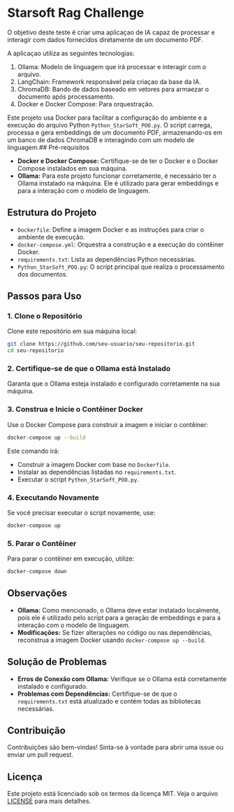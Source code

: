 # Starsoft Rag Challenge
O objetivo deste teste é criar uma aplicaçao de IA capaz de processar e interagir com dados fornecidos diretamente de um documento PDF.

A aplicaçao utiliza as seguintes tecnologias:

1. Ollama: Modelo de linguagem que irá processar e interagir com o arquivo.
2. LangChain: Framework responsável pela criaçao da base da IA.
3. ChromaDB: Bando de dados baseado em vetores para armaezar o documento após processamento.
4. Docker e Docker Compose: Para orquestração.

Este projeto usa Docker para facilitar a configuração do ambiente e a execução do arquivo Python `Python_StarSoft_POO.py`. O script carrega, processa e gera embeddings de um documento PDF, armazenando-os em um banco de dados ChromaDB e interagindo com um modelo de linguagem.## Pré-requisitos

- **Docker e Docker Compose:** Certifique-se de ter o Docker e o Docker Compose instalados em sua máquina.
- **Ollama:** Para este projeto funcionar corretamente, é necessário ter o Ollama instalado na máquina. Ele é utilizado para gerar embeddings e para a interação com o modelo de linguagem.

## Estrutura do Projeto

- `Dockerfile`: Define a imagem Docker e as instruções para criar o ambiente de execução.
- `docker-compose.yml`: Orquestra a construção e a execução do contêiner Docker.
- `requirements.txt`: Lista as dependências Python necessárias.
- `Python_StarSoft_POO.py`: O script principal que realiza o processamento dos documentos.

## Passos para Uso

### 1. Clone o Repositório

Clone este repositório em sua máquina local:

```bash
git clone https://github.com/seu-usuario/seu-repositorio.git
cd seu-repositorio
```

### 2. Certifique-se de que o Ollama está Instalado

Garanta que o Ollama esteja instalado e configurado corretamente na sua máquina.

### 3. Construa e Inicie o Contêiner Docker

Use o Docker Compose para construir a imagem e iniciar o contêiner:

```bash
docker-compose up --build
```

Este comando irá:

- Construir a imagem Docker com base no `Dockerfile`.
- Instalar as dependências listadas no `requirements.txt`.
- Executar o script `Python_StarSoft_POO.py`.

### 4. Executando Novamente

Se você precisar executar o script novamente, use:

```bash
docker-compose up
```

### 5. Parar o Contêiner

Para parar o contêiner em execução, utilize:

```bash
docker-compose down
```

## Observações

- **Ollama:** Como mencionado, o Ollama deve estar instalado localmente, pois ele é utilizado pelo script para a geração de embeddings e para a interação com o modelo de linguagem.
- **Modificações:** Se fizer alterações no código ou nas dependências, reconstrua a imagem Docker usando `docker-compose up --build`.

## Solução de Problemas

- **Erros de Conexão com Ollama:** Verifique se o Ollama está corretamente instalado e configurado.
- **Problemas com Dependências:** Certifique-se de que o `requirements.txt` está atualizado e contém todas as bibliotecas necessárias.

## Contribuição

Contribuições são bem-vindas! Sinta-se à vontade para abrir uma issue ou enviar um pull request.

## Licença

Este projeto está licenciado sob os termos da licença MIT. Veja o arquivo [LICENSE](LICENSE) para mais detalhes.
